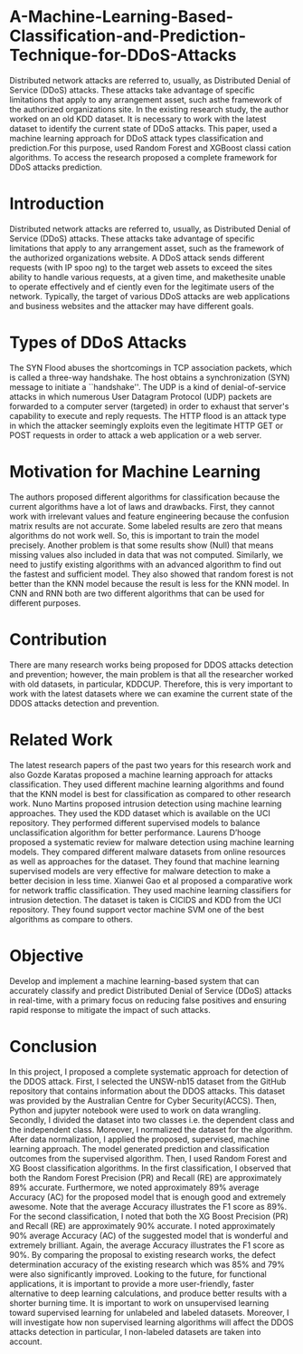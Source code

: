 # A-Machine-Learning-Based-Classification-and-Prediction-Technique-for-DDoS-Attacks
Distributed network attacks are referred to, usually, as Distributed Denial of Service (DDoS) attacks. These attacks take advantage of specific limitations that apply to any arrangement asset, such asthe framework of the authorized organizations site. In the existing research study, the author worked on an old KDD dataset. It is necessary to work with the latest dataset to identify the current state of DDoS attacks. This paper, used a machine learning approach for DDoS attack types classification and prediction.For this purpose, used Random Forest and XGBoost classi cation algorithms. To access the research proposed a complete framework for DDoS attacks prediction.

# Introduction
Distributed network attacks are referred to, usually, as Distributed Denial of Service (DDoS) attacks. These attacks take advantage of specific limitations that apply to any arrangement asset, such as the framework of the authorized organizations website. A DDoS attack sends different requests (with IP spoo ng) to the target web assets to exceed the sites ability to handle various requests, at a given time, and makethesite unable to operate effectively and ef ciently even for the legitimate users of the network. Typically, the target of various DDoS attacks are web applications and business websites and the attacker may have different goals.

# Types of DDoS Attacks
The SYN Flood abuses the shortcomings in TCP association packets, which is called a three-way handshake. The host obtains a synchronization (SYN) message to initiate a ``handshake''. The UDP is a kind of denial-of-service attacks in which numerous User Datagram Protocol (UDP) packets are forwarded to a computer server (targeted) in order to exhaust that server's capability to execute and reply requests. The HTTP flood is an attack type in which the attacker seemingly exploits even the legitimate HTTP GET or POST requests in order to attack a web application or a web server.

# Motivation for Machine Learning
The authors proposed different algorithms for classification because the current algorithms have a lot of laws and drawbacks. First, they cannot work with irrelevant values and feature engineering because the confusion matrix results are not accurate. Some labeled results are zero that means algorithms do not work well. So, this is important to train the model precisely. Another problem is that some results show (Null) that means missing values also included in data that was not computed. Similarly, we need to justify existing algorithms with an advanced algorithm to find out the fastest and sufficient model. They also showed that random forest is not better than the KNN model because the result is less for the KNN model. In CNN and RNN both are two different algorithms that can be used for different purposes.

# Contribution
There are many research works being proposed for DDOS attacks detection and prevention; however, the main problem is that all the researcher worked with old datasets, in particular, KDDCUP. Therefore, this is very important to work with the latest datasets where we can examine the current state of the DDOS attacks detection and prevention.

# Related Work
The latest research papers of the past two years for this research work and also Gozde Karatas proposed a machine learning approach for attacks classification. They used different machine learning algorithms and found that the KNN model is best for classification as compared to other research work. Nuno Martins proposed intrusion detection using machine learning approaches. They used the KDD dataset which is available on the UCI repository. They performed different supervised models to balance unclassification algorithm for better performance. Laurens D’hooge proposed a systematic review for malware detection using machine learning models. They compared different malware datasets from online resources as well as approaches for the dataset. They found that machine learning supervised models are very effective for malware detection to make a better decision in less time. Xianwei Gao et al proposed a comparative work for network traffic classification. They used machine learning classifiers for intrusion detection. The dataset is taken is CICIDS and KDD from the UCI repository. They found support vector machine SVM one of the best algorithms as compare to others.

# Objective
Develop and implement a machine learning-based system that can accurately classify and predict Distributed Denial of Service (DDoS) attacks in real-time, with a primary focus on reducing false positives and ensuring rapid response to mitigate the impact of such attacks.

# Conclusion
In this project, I proposed a complete systematic approach for detection of the DDOS attack. First, I selected the UNSW-nb15 dataset from the GitHub repository that contains information about the DDOS attacks. This dataset was provided by the Australian Centre for Cyber Security(ACCS). Then, Python and jupyter notebook were used to work on data wrangling. Secondly, I divided the dataset into two classes i.e. the dependent class and the independent class. Moreover, I normalized the dataset for the algorithm. After data normalization, I applied the proposed, supervised, machine learning approach. The model generated prediction and classification outcomes from the supervised algorithm. Then, I used Random Forest and XG Boost classification algorithms. In the first classification, I observed that both the Random Forest Precision (PR) and Recall (RE) are approximately 89% accurate. Furthermore, we noted approximately 89% average Accuracy (AC) for the proposed model that is enough good and extremely awesome. Note that the average Accuracy illustrates the F1 score as 89%. For the second classification, I noted that both the XG Boost Precision (PR) and Recall (RE) are approximately 90% accurate. I noted approximately 90% average Accuracy (AC) of the suggested model that is wonderful and extremely brilliant. Again, the average Accuracy illustrates the F1 score as 90%. By comparing the proposal to existing research works, the defect determination accuracy of the existing research which was 85% and 79% were also significantly improved. Looking to the future, for functional applications, it is important to provide a more user-friendly, faster alternative to deep learning calculations, and produce better results with a shorter burning time. It is important to work on unsupervised learning toward supervised learning for unlabeled and labeled datasets. Moreover, I will investigate how non supervised learning algorithms will affect the DDOS attacks detection in particular, I non-labeled datasets are taken into account.
